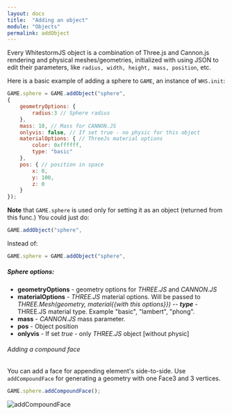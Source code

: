 ```yaml
---
layout: docs
title:  "Adding an object"
module: "Objects"
permalink: addObject
---
```

Every WhitestormJS object is a combination of Three.js and Cannon.js rendering and physical meshes/geometries, initialized with using JSON to edit their parameters, like `radius, width, height, mass, position`, etc.

Here is a basic example of adding a sphere to `GAME`, an instance of `WHS.init`:

```javascript
GAME.sphere = GAME.addObject("sphere",
{
    geometryOptions: {
        radius:3 // Sphere radius
    },
    mass: 10, // Mass for CANNON.JS
    onlyvis: false, // If set true - no physic for this object
    materialOptions: { // ThreeJs material options
        color: 0xffffff,
        type: "basic"
    },
    pos: { // position in space
        x: 0,
        y: 100,
        z: 0
    }
});
```

**Note** that `GAME.sphere` is used only for setting it as an object (returned from this func.)
You could just do:
```javascript
GAME.addObject("sphere",
```

Instead of: 
```javascript
GAME.sphere = GAME.addObject("sphere",
```

##### Sphere options:

- **geometryOptions** - geometry options for *THREE.JS* and *CANNON.JS*
- **materialOptions** - *THREE.JS* material options. Will be passed to *THREE.Mesh(geometry, material{{with this options}})*
--    ***type*** - THREE.JS material type. Example "basic", "lambert", "phong".
- **mass** - *CANNON.JS* mass parameter.
- **pos** - Object position
- **onlyvis** - If set *true* - only *THREE.JS* object [without physic]


###### Adding a compound face

You can add a face for appending element's side-to-side.
Use `addCompoundFace` for generating a geometry with one Face3 and 3 vertices.

```javascript
GAME.sphere.addCompoundFace();
```
![addCompoundFace](http://4.1m.yt/5ed58UzMN.png)
